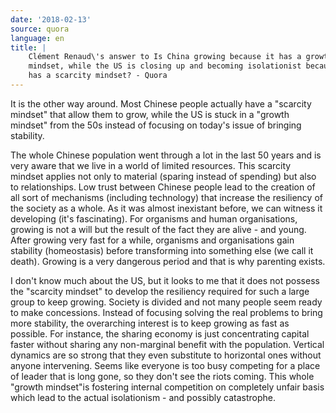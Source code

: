 ```yaml
---
date: '2018-02-13'
source: quora
language: en
title: |
    Clément Renaud\'s answer to Is China growing because it has a growth
    mindset, while the US is closing up and becoming isolationist because it
    has a scarcity mindset? - Quora
---
```


It is the other way around. Most Chinese people actually have a
"scarcity mindset" that allow them to grow, while the US is stuck in a
"growth mindset" from the 50s instead of focusing on today's issue of
bringing stability.

The whole Chinese population went through a lot in the last 50 years and
is very aware that we live in a world of limited resources. This
scarcity mindset applies not only to material (sparing instead of
spending) but also to relationships. Low trust between Chinese people
lead to the creation of all sort of mechanisms (including technology)
that increase the resiliency of the society as a whole. As it was almost
inexistant before, we can witness it developing (it's fascinating). For
organisms and human organisations, growing is not a will but the result
of the fact they are alive - and young. After growing very fast for a
while, organisms and organisations gain stability (homeostasis) before
transforming into something else (we call it death). Growing is a very
dangerous period and that is why parenting exists.

I don't know much about the US, but it looks to me that it does not
possess the "scarcity mindset" to develop the resiliency required for
such a large group to keep growing. Society is divided and not many
people seem ready to make concessions. Instead of focusing solving the
real problems to bring more stability, the overarching interest is to
keep growing as fast as possible. For instance, the sharing economy is
just concentrating capital faster without sharing any non-marginal
benefit with the population. Vertical dynamics are so strong that they
even substitute to horizontal ones without anyone intervening. Seems
like everyone is too busy competing for a place of leader that is long
gone, so they don't see the riots coming. This whole "growth mindset"is
fostering internal competition on completely unfair basis which lead to
the actual isolationism - and possibly catastrophe.

